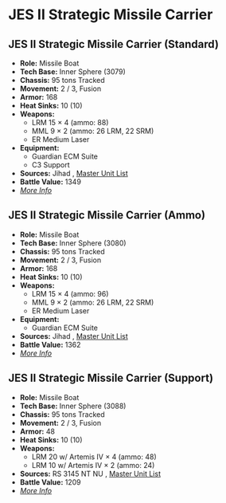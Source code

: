 # JES II Strategic Missile Carrier 

## JES II Strategic Missile Carrier (Standard) 

- **Role:** Missile Boat 
- **Tech Base:** Inner Sphere (3079) 
- **Chassis:** 95 tons Tracked 
- **Movement:** 2 / 3, Fusion 
- **Armor:** 168 
- **Heat Sinks:** 10 (10) 
- **Weapons:** 
  - LRM 15 × 4 (ammo: 88) 
  - MML 9 × 2 (ammo: 26 LRM, 22 SRM) 
  - ER Medium Laser 
- **Equipment:** 
  - Guardian ECM Suite 
  - C3 Support 
- **Sources:** Jihad , [Master Unit List](http://masterunitlist.info/Unit/Details/1705) 
- **Battle Value:** 1349 
- [*More Info*](jes_ii_strategic_missile_carrier/jes_ii_strategic_missile_carrier_standard.md) 

## JES II Strategic Missile Carrier (Ammo) 

- **Role:** Missile Boat 
- **Tech Base:** Inner Sphere (3080) 
- **Chassis:** 95 tons Tracked 
- **Movement:** 2 / 3, Fusion 
- **Armor:** 168 
- **Heat Sinks:** 10 (10) 
- **Weapons:** 
  - LRM 15 × 4 (ammo: 96) 
  - MML 9 × 2 (ammo: 26 LRM, 22 SRM) 
  - ER Medium Laser 
- **Equipment:** 
  - Guardian ECM Suite 
- **Sources:** Jihad , [Master Unit List](http://masterunitlist.info/Unit/Details/1704) 
- **Battle Value:** 1362 
- [*More Info*](jes_ii_strategic_missile_carrier/jes_ii_strategic_missile_carrier_ammo.md) 

## JES II Strategic Missile Carrier (Support) 

- **Role:** Missile Boat 
- **Tech Base:** Inner Sphere (3088) 
- **Chassis:** 95 tons Tracked 
- **Movement:** 2 / 3, Fusion 
- **Armor:** 48 
- **Heat Sinks:** 10 (10) 
- **Weapons:** 
  - LRM 20 w/ Artemis IV × 4 (ammo: 48) 
  - LRM 10 w/ Artemis IV × 2 (ammo: 24) 
- **Sources:** RS 3145 NT NU , [Master Unit List](http://masterunitlist.info/Unit/Details/6805) 
- **Battle Value:** 1209 
- [*More Info*](jes_ii_strategic_missile_carrier/jes_ii_strategic_missile_carrier_support.md) 

